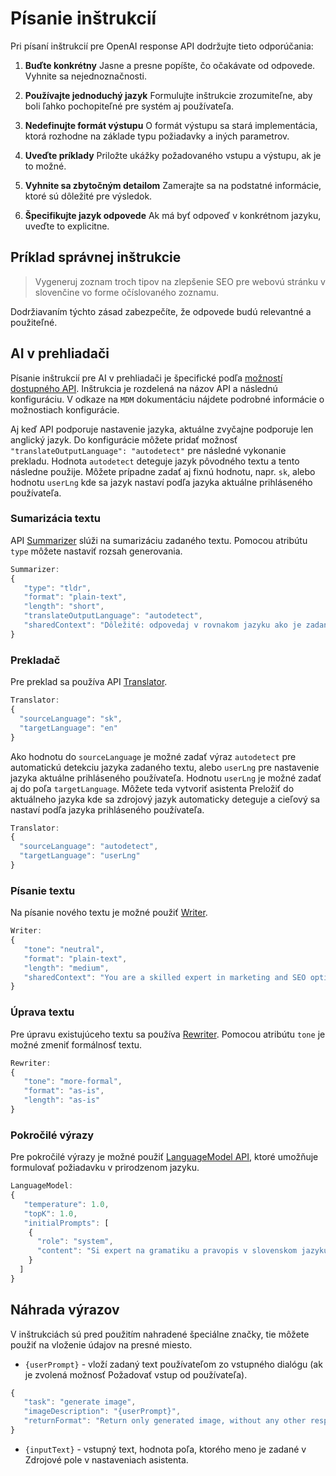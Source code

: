 # Písanie inštrukcií

Pri písaní inštrukcií pre OpenAI response API dodržujte tieto odporúčania:

1. **Buďte konkrétny**
    Jasne a presne popíšte, čo očakávate od odpovede. Vyhnite sa nejednoznačnosti.

2. **Používajte jednoduchý jazyk**
    Formulujte inštrukcie zrozumiteľne, aby boli ľahko pochopiteľné pre systém aj používateľa.

3. **Nedefinujte formát výstupu**
    O formát výstupu sa stará implementácia, ktorá rozhodne na základe typu požiadavky a iných parametrov.

4. **Uveďte príklady**
    Priložte ukážky požadovaného vstupu a výstupu, ak je to možné.

5. **Vyhnite sa zbytočným detailom**
    Zamerajte sa na podstatné informácie, ktoré sú dôležité pre výsledok.

6. **Špecifikujte jazyk odpovede**
    Ak má byť odpoveď v konkrétnom jazyku, uveďte to explicitne.

## Príklad správnej inštrukcie

> Vygeneruj zoznam troch tipov na zlepšenie SEO pre webovú stránku v slovenčine vo forme očíslovaného zoznamu.

Dodržiavaním týchto zásad zabezpečíte, že odpovede budú relevantné a použiteľné.

## AI v prehliadači

Písanie inštrukcií pre AI v prehliadači je špecifické podľa [možností dostupného API](https://developer.chrome.com/docs/ai/built-in-apis). Inštrukcia je rozdelená na názov API a následnú konfiguráciu. V odkaze na `MDM` dokumentáciu nájdete podrobné informácie o možnostiach konfigurácie.

Aj keď API podporuje nastavenie jazyka, aktuálne zvyčajne podporuje len anglický jazyk. Do konfigurácie môžete pridať možnosť `"translateOutputLanguage": "autodetect"` pre následné vykonanie prekladu. Hodnota `autodetect` deteguje jazyk pôvodného textu a tento následne použije. Môžete prípadne zadať aj fixnú hodnotu, napr. `sk`, alebo hodnotu `userLng` kde sa jazyk nastaví podľa jazyka aktuálne prihláseného používateľa.

### Sumarizácia textu

API [Summarizer](https://developer.mozilla.org/en-US/docs/Web/API/Summarizer) slúži na sumarizáciu zadaného textu. Pomocou atribútu `type` môžete nastaviť rozsah generovania.

```JavaScript
Summarizer:
{
   "type": "tldr",
   "format": "plain-text",
   "length": "short",
   "translateOutputLanguage": "autodetect",
   "sharedContext": "Dôležité: odpovedaj v rovnakom jazyku ako je zadaný text, nemeň jazyk!"
}
```

### Prekladač

Pre preklad sa používa API [Translator](https://developer.mozilla.org/en-US/docs/Web/API/Translator_and_Language_Detector_APIs).

```JavaScript
Translator:
{
  "sourceLanguage": "sk",
  "targetLanguage": "en"
}
```

Ako hodnotu do `sourceLanguage` je možné zadať výraz `autodetect` pre automatickú detekciu jazyka zadaného textu, alebo `userLng` pre nastavenie jazyka aktuálne prihláseného používateľa. Hodnotu `userLng` je možné zadať aj do poľa `targetLanguage`. Môžete teda vytvoriť asistenta Preložiť do aktuálneho jazyka kde sa zdrojový jazyk automaticky deteguje a cieľový sa nastaví podľa jazyka prihláseného používateľa.

```JavaScript
Translator:
{
  "sourceLanguage": "autodetect",
  "targetLanguage": "userLng"
}
```

### Písanie textu

Na písanie nového textu je možné použiť [Writer](https://developer.chrome.com/docs/ai/built-in-apis).

```JavaScript
Writer:
{
   "tone": "neutral",
   "format": "plain-text",
   "length": "medium",
   "sharedContext": "You are a skilled expert in marketing and SEO optimization. Odpovedaj v slovenskom jazyku"
}
```

### Úprava textu

Pre úpravu existujúceho textu sa používa [Rewriter](https://developer.chrome.com/docs/ai/built-in-apis). Pomocou atribútu `tone` je možné zmeniť formálnosť textu.

```JavaScript
Rewriter:
{
   "tone": "more-formal",
   "format": "as-is",
   "length": "as-is"
}
```

### Pokročilé výrazy

Pre pokročilé výrazy je možné použiť [LanguageModel API](https://developer.chrome.com/docs/ai/prompt-api), ktoré umožňuje formulovať požiadavku v prirodzenom jazyku.

```JavaScript
LanguageModel:
{
   "temperature": 1.0,
   "topK": 1.0,
   "initialPrompts": [
    {
      "role": "system",
      "content": "Si expert na gramatiku a pravopis v slovenskom jazyku. Oprav gramatické, pravopisné a sémantické chyby v texte. Doplň chýbajúce čiarky a interupčné znamienka ako mäkčene a dĺžne. Odpovedaj v slovenskom jazyku a odpovedz iba upraveným textom bez doplňujúcich vysvetlení."
    }
  ]
}
```

## Náhrada výrazov

V inštrukciách sú pred použitím nahradené špeciálne značky, tie môžete použiť na vloženie údajov na presné miesto.

- `{userPrompt}` - vloží zadaný text používateľom zo vstupného dialógu (ak je zvolená možnosť Požadovať vstup od používateľa).

```JavaScript
{
   "task": "generate image",
   "imageDescription": "{userPrompt}",
   "returnFormat": "Return only generated image, without any other response. Image return as Base64."
}
```

- `{inputText}` - vstupný text, hodnota poľa, ktorého meno je zadané v Zdrojové pole v nastaveniach asistenta.